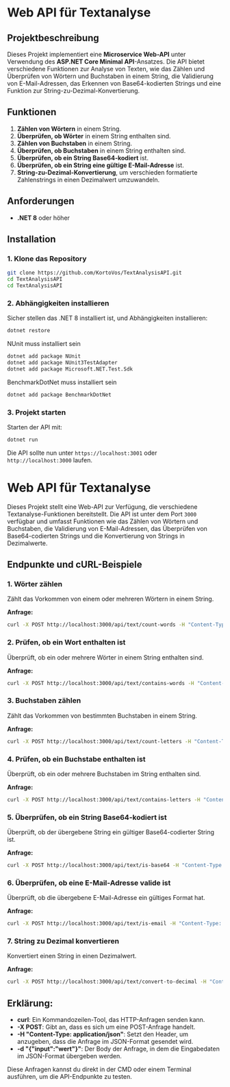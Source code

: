 # Web API für Textanalyse

## Projektbeschreibung

Dieses Projekt implementiert eine **Microservice Web-API** unter Verwendung des **ASP.NET Core Minimal API**-Ansatzes. Die API bietet verschiedene Funktionen zur Analyse von Texten, wie das Zählen und Überprüfen von Wörtern und Buchstaben in einem String, die Validierung von E-Mail-Adressen, das Erkennen von Base64-kodierten Strings und eine Funktion zur String-zu-Dezimal-Konvertierung.

## Funktionen

1. **Zählen von Wörtern** in einem String.
2. **Überprüfen, ob Wörter** in einem String enthalten sind.
3. **Zählen von Buchstaben** in einem String.
4. **Überprüfen, ob Buchstaben** in einem String enthalten sind.
5. **Überprüfen, ob ein String Base64-kodiert** ist.
6. **Überprüfen, ob ein String eine gültige E-Mail-Adresse** ist.
7. **String-zu-Dezimal-Konvertierung**, um verschieden formatierte Zahlenstrings in einen Dezimalwert umzuwandeln.

## Anforderungen

- **.NET 8** oder höher

## Installation

### 1. Klone das Repository

```bash
git clone https://github.com/KortoVos/TextAnalysisAPI.git
cd TextAnalysisAPI
cd TextAnalysisAPI
```

### 2. Abhängigkeiten installieren
Sicher stellen das .NET 8 installiert ist, und Abhängigkeiten installieren:
```bash
dotnet restore
```

NUnit muss installiert sein
```bash
dotnet add package NUnit
dotnet add package NUnit3TestAdapter
dotnet add package Microsoft.NET.Test.Sdk
```

BenchmarkDotNet muss installiert sein
```bash
dotnet add package BenchmarkDotNet
```

### 3. Projekt starten
Starten der API mit:
```bash
dotnet run
```

Die API sollte nun unter `https://localhost:3001` oder `http://localhost:3000` laufen.


# Web API für Textanalyse

Dieses Projekt stellt eine Web-API zur Verfügung, die verschiedene Textanalyse-Funktionen bereitstellt. Die API ist unter dem Port `3000` verfügbar und umfasst Funktionen wie das Zählen von Wörtern und Buchstaben, die Validierung von E-Mail-Adressen, das Überprüfen von Base64-codierten Strings und die Konvertierung von Strings in Dezimalwerte.

## Endpunkte und cURL-Beispiele

### 1. **Wörter zählen**
Zählt das Vorkommen von einem oder mehreren Wörtern in einem String.

**Anfrage:**
```bash
curl -X POST http://localhost:3000/api/text/count-words -H "Content-Type: application/json" -d "{\"input\":\"Der Hund läuft im Park.\", \"words\":[\"Hund\", \"Park\"]}"
```

### 2. **Prüfen, ob ein Wort enthalten ist**
Überprüft, ob ein oder mehrere Wörter in einem String enthalten sind.

**Anfrage:**
```bash
curl -X POST http://localhost:3000/api/text/contains-words -H "Content-Type: application/json" -d "{\"input\":\"Der Hund läuft im Park.\", \"words\":[\"Hund\", \"Auto\"]}"
```

### 3. **Buchstaben zählen**
Zählt das Vorkommen von bestimmten Buchstaben in einem String.

**Anfrage:**
```bash
curl -X POST http://localhost:3000/api/text/count-letters -H "Content-Type: application/json" -d "{\"input\":\"Der Hund läuft im Park.\", \"letters\":[\"H\", \"P\"]}"
```

### 4. **Prüfen, ob ein Buchstabe enthalten ist**
Überprüft, ob ein oder mehrere Buchstaben im String enthalten sind.

**Anfrage:**
```bash
curl -X POST http://localhost:3000/api/text/contains-letters -H "Content-Type: application/json" -d "{\"input\":\"Der Hund läuft im Park.\", \"letters\":[\"H\", \"X\"]}"
```

### 5. **Überprüfen, ob ein String Base64-kodiert ist**
Überprüft, ob der übergebene String ein gültiger Base64-codierter String ist.

**Anfrage:**
```bash
curl -X POST http://localhost:3000/api/text/is-base64 -H "Content-Type: application/json" -d "{\"input\":\"SGVsbG8gd29ybGQh\"}"
```

### 6. **Überprüfen, ob eine E-Mail-Adresse valide ist**
Überprüft, ob die übergebene E-Mail-Adresse ein gültiges Format hat.

**Anfrage:**
```bash
curl -X POST http://localhost:3000/api/text/is-email -H "Content-Type: application/json" -d "{\"input\":\"test@example.com\"}"
```

### 7. **String zu Dezimal konvertieren**
Konvertiert einen String in einen Dezimalwert.

**Anfrage:**
```bash
curl -X POST http://localhost:3000/api/text/convert-to-decimal -H "Content-Type: application/json" -d "{\"input\":\"1500,3025\"}"
```

## Erklärung:
- **curl**: Ein Kommandozeilen-Tool, das HTTP-Anfragen senden kann.
- **-X POST**: Gibt an, dass es sich um eine POST-Anfrage handelt.
- **-H "Content-Type: application/json"**: Setzt den Header, um anzugeben, dass die Anfrage im JSON-Format gesendet wird.
- **-d "{\"input\":\"wert\"}"**: Der Body der Anfrage, in dem die Eingabedaten im JSON-Format übergeben werden.

Diese Anfragen kannst du direkt in der CMD oder einem Terminal ausführen, um die API-Endpunkte zu testen.
